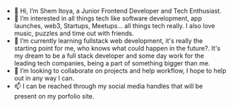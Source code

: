 - 👋 Hi, I’m Shem Itoya, a Junior Frontend Developer and Tech Enthusiast.
- 👀 I’m interested in all things tech like software development, app launches, web3, Startups, Meetups... all things tech really. I also love music, puzzles and time out with friends.
- 🌱 I’m currently learning fullstack web development, it's really the starting point for me, who knows what could happen in the future?. It's my dream to be a full stack developer and some day work for the leading tech companies, being a part of something bigger than me.
- 💞️ I’m looking to collaborate on projects and help workflow, I hope to help out in any way I can. 
- 📫 I can be reached through my social media handles that will be present on my porfolio site.

<!---
lumberjack001/lumberjack001 is a ✨ special ✨ repository because its `README.md` (this file) appears on your GitHub profile.
You can click the Preview link to take a look at your changes.
--->
